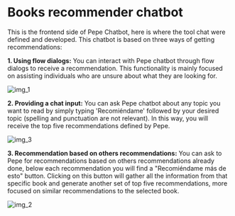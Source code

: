 # Books recommender chatbot
This is the frontend side of Pepe Chatbot, here is where the tool chat were defined and developed. This chatbot is based on three ways of getting recommendations:

**1. Using flow dialogs:** 
You can interact with Pepe chatbot through flow dialogs to receive a recommendation. This functionality is mainly focused on assisting individuals who are unsure about what they are looking for.

![img_1](https://github.com/Jucaso/chatbot_frontend/assets/66447945/781827c8-201b-4751-bbea-736e4de7add0)


**2. Providing a chat input:**
You can ask Pepe chatbot about any topic you want to read by simply typing 'Recomiéndame' followed by your desired topic (spelling and punctuation are not relevant). In this way, you will receive the top five recommendations defined by Pepe.

![img_3](https://github.com/Jucaso/chatbot_frontend/assets/66447945/864a4b6e-7be3-4a64-8924-ee069728842f)


**3. Recommendation based on others recommendations:**
You can ask to Pepe for recommendations based on others recommendations already done, below each recommendation you will find a "Recomiéndame más de esto" button. Clicking on this button will gather all the information from that specific book and generate another set of top five recommendations, more focused on similar recommendations to the selected book.

![img_2](https://github.com/Jucaso/chatbot_frontend/assets/66447945/3cabe654-cbd7-4c55-9345-04662b198b76)


